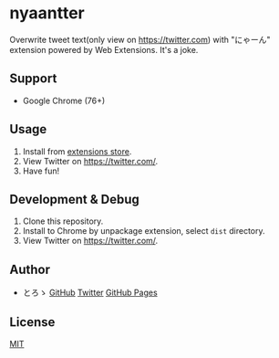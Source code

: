 # nyaantter

Overwrite tweet text(only view on https://twitter.com) with "にゃーん" extension powered by Web Extensions.
It's a joke.

## Support

* Google Chrome (76+)

## Usage

1. Install from [extensions store]().
2. View Twitter on https://twitter.com/.
3. Have fun!

## Development & Debug

1. Clone this repository.
2. Install to Chrome by unpackage extension, select `dist` directory.
3. View Twitter on https://twitter.com/.

## Author

* とろゝ [GitHub](https://github.com/toro-ponz) [Twitter](https://twitter.com/toro_ponz) [GitHub Pages](https://toro-ponz.github.io/)

## License

[MIT](LICENSE)
